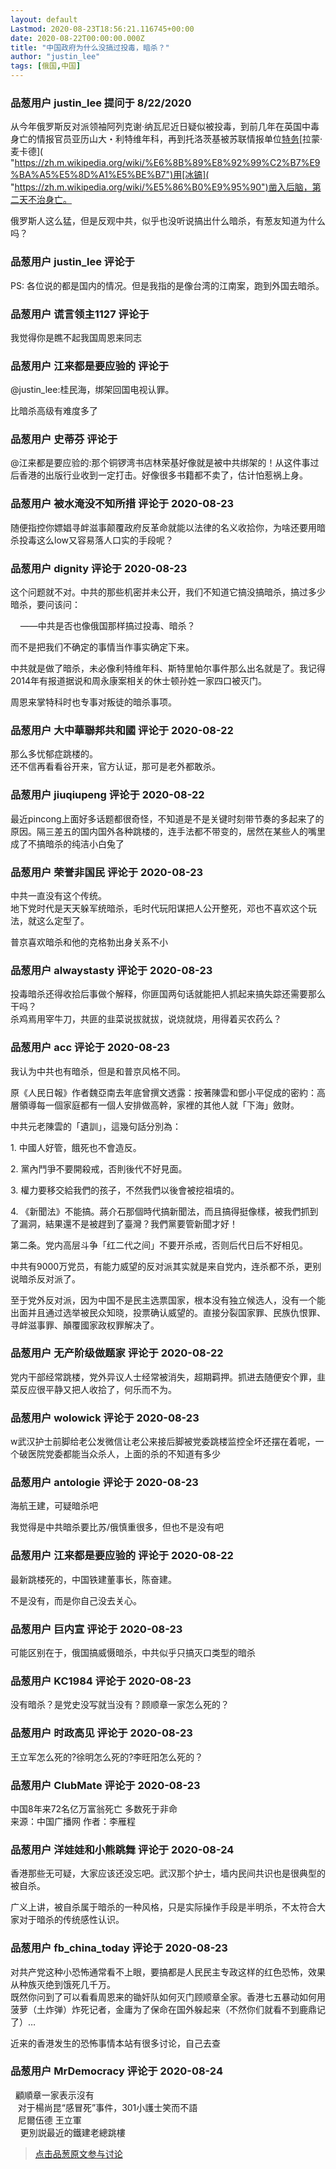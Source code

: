 ```yaml
---
layout: default
Lastmod: 2020-08-23T18:56:21.116745+00:00
date: 2020-08-22T00:00:00.000Z
title: "中国政府为什么没搞过投毒，暗杀？"
author: "justin_lee"
tags: [俄国,中国]
---
```



### 品葱用户 **justin_lee** 提问于 8/22/2020
    
从今年俄罗斯反对派领袖阿列克谢·纳瓦尼近日疑似被投毒，到前几年在英国中毒身亡的情报官员亚历山大・利特维年科，再到托洛茨基被苏联情报单位[特务]( "https://zh.m.wikipedia.org/wiki/%E7%89%B9%E5%8B%99")[拉蒙·麦卡德]( "https://zh.m.wikipedia.org/wiki/%E6%8B%89%E8%92%99%C2%B7%E9%BA%A5%E5%8D%A1%E5%BE%B7")用[冰镐]( "https://zh.m.wikipedia.org/wiki/%E5%86%B0%E9%95%90")凿入后脑，第二天不治身亡。  
  
俄罗斯人这么猛，但是反观中共，似乎也没听说搞出什么暗杀，有葱友知道为什么吗？
    
                

### 品葱用户 **justin_lee** 评论于 
        
PS: 各位说的都是国内的情况。但是我指的是像台湾的江南案，跑到外国去暗杀。
        
                

### 品葱用户 **谎言领主1127** 评论于 
        
我觉得你是瞧不起我国周恩来同志
        
                

### 品葱用户 **江来都是要应验的** 评论于 
        
@justin\_lee:桂民海，绑架回国电视认罪。  
  
比暗杀高级有难度多了
        
                

### 品葱用户 **史蒂芬** 评论于 
        
@江来都是要应验的:那个铜锣湾书店林荣基好像就是被中共绑架的！从这件事过后香港的出版行业收到一定打击。好像很多书籍都不卖了，估计怕惹祸上身。
        
                

### 品葱用户 **被水淹没不知所措** 评论于 2020-08-23
        
随便指控你嫖娼寻衅滋事颠覆政府反革命就能以法律的名义收拾你，为啥还要用暗杀投毒这么low又容易落人口实的手段呢？
        
                

### 品葱用户 **dignity** 评论于 2020-08-23
        
这个问题就不对。中共的那些机密并未公开，我们不知道它搞没搞暗杀，搞过多少暗杀，要问该问：  
  
    ——中共是否也像俄国那样搞过投毒、暗杀？  
  
而不是把我们不确定的事情当作事实确定下来。  
  
中共就是做了暗杀，未必像利特维年科、斯特里帕尔事件那么出名就是了。我记得2014年有报道据说和周永康案相关的休士顿孙姓一家四口被灭门。  
  
周恩来掌特科时也专事对叛徒的暗杀事项。
        
                

### 品葱用户 **大中華聯邦共和國** 评论于 2020-08-22
        
那么多忧郁症跳楼的。  
还不信再看看谷开来，官方认证，那可是老外都敢杀。
        
                

### 品葱用户 **jiuqiupeng** 评论于 2020-08-22
        
最近pincong上面好多话题都很奇怪，不知道是不是关键时刻带节奏的多起来了的原因。隔三差五的国内国外各种跳楼的，连手法都不带变的，居然在某些人的嘴里成了不搞暗杀的纯洁小白兔了
        
                

### 品葱用户 **荣誉非国民** 评论于 2020-08-23
        
中共一直没有这个传统。  
地下党时代是天天躲军统暗杀，毛时代玩阳谋把人公开整死，邓也不喜欢这个玩法，就这么定型了。  
  
普京喜欢暗杀和他的克格勃出身关系不小
        
                

### 品葱用户 **alwaystasty** 评论于 2020-08-23
        
投毒暗杀还得收拾后事做个解释，你匪国两句话就能把人抓起来搞失踪还需要那么干吗？  
杀鸡焉用宰牛刀，共匪的韭菜说拔就拔，说烧就烧，用得着买农药么？
        
                

### 品葱用户 **acc** 评论于 2020-08-23
        
我认为中共也有暗杀，但是和普京风格不同。  
  
原《人民日報》作者魏亞南去年底曾撰文透露：按著陳雲和鄧小平促成的密約：高層領導每一個家庭都有一個人安排做高幹，家裡的其他人就「下海」斂財。  
  
中共元老陳雲的「遺訓」，這幾句話分別為：  
  
1\. 中國人好管，餓死也不會造反。  
  
2\. 黨內鬥爭不要開殺戒，否則後代不好見面。  
  
3\. 權力要移交給我們的孩子，不然我們以後會被挖祖墳的。  
  
4\. 《新聞法》不能搞。蔣介石那個時代搞新聞法，而且搞得挺像樣，被我們抓到了漏洞，結果還不是被趕到了臺灣？我們黨要管新聞才好！  
  
第二条。党内高层斗争「红二代之间」不要开杀戒，否则后代日后不好相见。  
  
中共有9000万党员，有能力威望的反对派其实就是来自党内，连杀都不杀，更别说暗杀反对派了。  
  
至于党外反对派，因为中国不是民主选票国家，根本没有独立候选人，没有一个能出面并且通过选举被民众知晓，投票确认威望的。直接分裂国家罪、民族仇恨罪、寻衅滋事罪、顛覆國家政权罪解决了。
        
                

### 品葱用户 **无产阶级做题家** 评论于 2020-08-22
        
党内干部经常跳楼，党外异议人士经常被消失，超期羁押。抓进去随便安个罪，韭菜反应很平静又把人收拾了，何乐而不为。
        
                

### 品葱用户 **wolowick** 评论于 2020-08-23
        
w武汉护士前脚给老公发微信让老公来接后脚被党委跳楼监控全坏还摆在着呢，一个破医院党委都能当众杀人，上面的杀的不知道有多少
        
                

### 品葱用户 **antologie** 评论于 2020-08-23
        
海航王建，可疑暗杀吧  
  
我觉得是中共暗杀要比苏/俄慎重很多，但也不是没有吧
        
                

### 品葱用户 **江来都是要应验的** 评论于 2020-08-22
        
最新跳楼死的，中国铁建董事长，陈奋建。  
  
  
  
不是没有，而是你自己没去关心。
        
                

### 品葱用户 **巨内宣** 评论于 2020-08-23
        
可能区别在于，俄国搞威慑暗杀，中共似乎只搞灭口类型的暗杀
        
                

### 品葱用户 **KC1984** 评论于 2020-08-23
        
没有暗杀？是党史没写就当没有？顾顺章一家怎么死的？
        
                

### 品葱用户 **时政高见** 评论于 2020-08-23
        
王立军怎么死的?徐明怎么死的?李旺阳怎么死的？
        
                

### 品葱用户 **ClubMate** 评论于 2020-08-23
        
中国8年来72名亿万富翁死亡 多数死于非命  
来源：中国广播网 作者：李雁程
        
                

### 品葱用户 **洋娃娃和小熊跳舞** 评论于 2020-08-24
        
香港那些无可疑，大家应该还没忘吧。武汉那个护士，墙内民间共识也是很典型的被自杀。  
  
广义上讲，被自杀属于暗杀的一种风格，只是实际操作手段是半明杀，不太符合大家对于暗杀的传统感性认识。
        
                

### 品葱用户 **fb_china_today** 评论于 2020-08-23
        
对共产党这种小恐怖通常看不上眼，要搞都是人民民主专政这样的红色恐怖，效果从种族灭绝到饿死几千万。  
既然你问到了可以看看周恩来的锄奸队如何灭门顾顺章全家。香港七五暴动如何用菠萝（土炸弹）炸死记者，金庸为了保命在国外躲起来（不然你们就看不到鹿鼎记了）…   
  
近来的香港发生的恐怖事情本站有很多讨论，自己去查
        
                

### 品葱用户 **MrDemocracy** 评论于 2020-08-24
        
  顧順章一家表示沒有     
   对于楊尚昆“感冒死”事件，301小護士笑而不語  
   尼爾伍德 王立軍   
    更別説最近的鐵建老總跳樓
        
                





> [点击品葱原文参与讨论](https://pincong.rocks/question/30144?warning)

